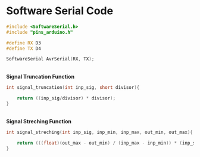# Software Serial Code
```c++
#include <SoftwareSerial.h>
#include "pins_arduino.h"

#define RX D3
#define TX D4

SoftwareSerial AvrSerial(RX, TX);
```
\
**Signal Truncation Function**
```c++
int signal_truncation(int inp_sig, short divisor){

	return ((inp_sig/divisor) * divisor);
}
```
\
**Signal Streching Function**
```c++
int signal_streching(int inp_sig, inp_min, inp_max, out_min, out_max){

	return (((float)(out_max - out_min) / (inp_max - inp_min)) * (inp_sig - inp_min));
}
```

